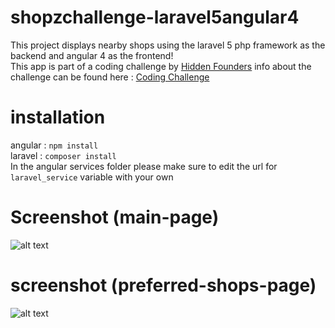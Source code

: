 # shopzchallenge-laravel5angular4
This project displays nearby shops using the laravel 5 php framework as the backend and angular 4 as the frontend!  
This app is part of a coding challenge by [Hidden Founders](https://github.com/hiddenfounders) info about the challenge can be found here : [Coding Challenge](https://github.com/hiddenfounders/web-coding-challenge/blob/master/coding-challenge.md)

# installation
angular : ``` npm install ```  
laravel : ``` composer install ```  
In the angular services folder please make sure to edit the url for ``` laravel_service ``` variable with your own

# Screenshot (main-page)
![alt text](https://i.imgur.com/4Ux5KuH.png)

# screenshot (preferred-shops-page)
![alt text](https://i.imgur.com/qGmiIhQ.png)

